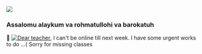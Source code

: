 [](https://img.shields.io/github/followers/gulxumor) 
[![](https://visitcount.itsvg.in/api?id=gulxumor&label=Profile%20Views&color=0&icon=2&pretty=false)](https://visitcount.itsvg.in) 

### Assalomu alaykum va rohmatullohi va barokatuh 
🌱 [![Dear teacher]()](https://t.me/aad_05), I can't be online till next week. I have some urgent works to do ...(
Sorry for missing classes
